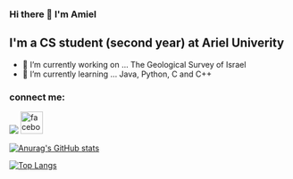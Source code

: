 ### Hi there 👋 I'm Amiel 
## I'm a CS student (second year) at Ariel Univerity 

- 🔭 I’m currently working on ... The Geological Survey of Israel 
- 🌱 I’m currently learning ... Java, Python, C and C++
### connect me:
[<img src='https://img.shields.io/badge/Gmail-D14836?style=for-the-badge&logo=gmail&logoColor=white'>](amiel349@gmail.com)
[<img src='https://cdn.jsdelivr.net/npm/simple-icons@3.0.1/icons/facebook.svg' alt='facebook' height='40'>](https://www.facebook.com/amiel.lejzor)  

[![Anurag's GitHub stats](https://github-readme-stats.vercel.app/api?username=amiel349)](https://github.com/amiel349)

[![Top Langs](https://github-readme-stats.vercel.app/api/top-langs/?username=amiel349)](https://github.com/amiel349)



